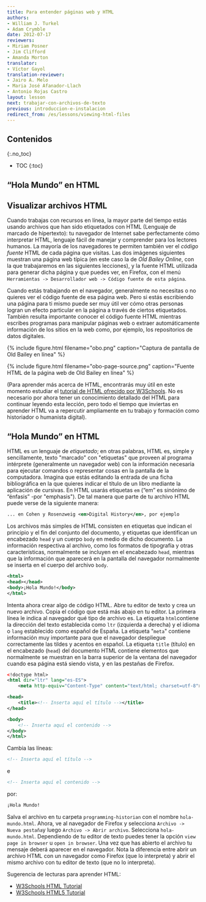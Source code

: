 ```yaml
---
title: Para entender páginas web y HTML
authors:
- William J. Turkel
- Adam Crymble
date: 2012-07-17
reviewers:
- Miriam Posner
- Jim Clifford
- Amanda Morton
translator:
- Víctor Gayol
translation-reviewer:
- Jairo A. Melo
- Maria José Afanador-Llach
- Antonio Rojas Castro
layout: lesson
next: trabajar-con-archivos-de-texto
previous: introduccion-e-instalacion
redirect_from: /es/lessons/viewing-html-files
---
```


## Contenidos
{:.no_toc}

* TOC
{:toc}

“Hola Mundo” en HTML
--------------------------------

## Visualizar archivos HTML

Cuando trabajas con recursos en línea, la mayor parte del tiempo estás usando archivos que han sido etiquetados con HTML (Lenguaje de marcado de hípertexto): tu navegador de Internet sabe perfectamente cómo interpretar HTML, lenguaje fácil de manejar y comprender para los lectores humanos. La mayoría de los navegadores te permiten también ver el *código fuente* HTML de cada página que visitas. Las dos imágenes siguientes muestran una página web típica (en este caso la de *Old Bailey Online*, con la que trabajaremos en las siguientes lecciones), y la fuente HTML utilizada para generar dicha página y que puedes ver, en Firefox, con el menú `Herramientas -> Desarrollador web -> Código fuente de esta página`.

Cuando estás trabajando en el navegador, generalmente no necesitas o no quieres ver el código fuente de esa página web. Pero si estás escribiendo una página para ti mismo puede ser muy útil ver cómo otras personas logran un efecto particular en la página a través de ciertos etiquetados. También resulta importante conocer el código fuente HTML mientras escribes programas para manipular páginas web o extraer automáticamente información de los sitios en la web como, por ejemplo, los repositorios de datos digitales.

{% include figure.html filename="obo.png" caption="Captura de pantalla de Old Bailey en línea" %}

{% include figure.html filename="obo-page-source.png" caption="Fuente HTML de la página web de Old Bailey en línea" %}

(Para aprender más acerca de HTML, encontrarás muy útil en este momento estudiar el [tutorial de HTML ofrecido por W3Schools]. No es necesario por ahora tener un conocimiento detallado del HTML para continuar leyendo esta lección, pero todo el tiempo que inviertas en aprender HTML va a repercutir ampliamente en tu trabajo y formación como historiador o humanista digital).

## “Hola Mundo” en HTML

HTML es un lenguaje de *etiquetado*; en otras palabras, HTML es, simple y sencillamente, texto "marcado" con "etiquetas" que proveen al programa intérprete (generalmente un navegador web) con la información necesaria para ejecutar comandos o representar cosas en la pantalla de la computadora. Imagina que estás editando la entrada de una ficha bibliográfica en la que quieres indicar el título de un libro mediante la aplicación de cursivas. En HTML usarás etiquetas `em` (“em” es sinónimo de “énfasis” -por "emphasis"). De tal manera que parte de tu archivo HTML puede verse de la siguiente manera:

```xml
... en Cohen y Rosenzweig <em>Digital History</em>, por ejemplo
```

Los archivos más simples de HTML consisten en etiquetas que indican el principio y el fin del conjunto del documento, y etiquetas que identifican un encabezado `head` y un cuerpo `body` en medio de dicho documento. La información respectiva al archivo, como los formatos de tipografía y otras características, normalmente se incluyen en el encabezado `head`, mientras que la información que aparecerá en la pantalla del navegador normalmente se inserta en el cuerpo del archivo `body`.

```xml
<html>
<head></head>
<body>¡Hola Mundo!</body>
</html>
```

Intenta ahora crear algo de código HTML. Abre tu editor de texto y crea un nuevo archivo. Copia el código que está más abajo en tu editor. La primera línea le indica al navegador qué tipo de archivo es. La etiqueta `html`contiene la dirección del texto establecida como `ltr` (izquierda a derecha) y el idioma o `lang` establecido como español de España. La etiqueta "`meta`" contiene información muy importante para que el navegador despliegue correctamente las tildes y acentos en español. La etiqueta `title` (título) en el encabezado (`head`) del documento HTML contiene elementos que normalmente se muestran en la barra superior de la ventana del navegador cuando esa página está siendo vista, y en las pestañas de Firefox.

``` xml
<!doctype html>
<html dir="ltr" lang="es-ES">
	<meta http-equiv="Content-Type" content="text/html; charset=utf-8">

<head>
    <title><!-- Inserta aquí el título --></title>
</head>

<body>
    <!-- Inserta aquí el contenido -->
</body>
</html>
```

Cambia las líneas:

```xml
<!-- Inserta aquí el título -->
```

e

```xml
<!-- Inserta aquí el contenido -->
```
 por:

```xml
¡Hola Mundo!
```

Salva el archivo en tu carpeta `programming-historian` con el nombre `hola-mundo.html`. Ahora, ve al navegador de Firefox y selecciona `Archivo -> Nueva pestaña`y luego `Archivo -> Abrir archivo`. Selecciona `hola-mundo.html`. Dependiendo de tu editor de texto puedes tener la opción `view page in browser` u `open in browser`. Una vez que has abierto el archivo tu mensaje deberá aparecer en el navegador. Nota la diferencia entre abrir un archivo HTML con un navegador como Firefox (que lo interpreta) y abrir el mismo archivo con tu editor de texto (que no lo interpreta).

Sugerencia de lecturas para aprender HTML:

-	[W3Schools HTML Tutorial]
-	[W3Schools HTML5 Tutorial]

[la anterior de la serie]: http://es.programminghistorian.org/lecciones/introduccion-e-instalacion/">
[tutorial de HTML ofrecido por W3Schools]: http://www.w3schools.com/html/default.asp
[W3Schools HTML Tutorial]: http://www.w3schools.com/html/default.asp
[W3Schools HTML5 Tutorial]: http://www.w3schools.com/html/html5_intro.asp
